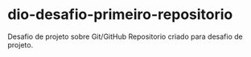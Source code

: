 # dio-desafio-primeiro-repositorio
Desafio de projeto sobre Git/GitHub
Repositorio criado para desafio de projeto.
